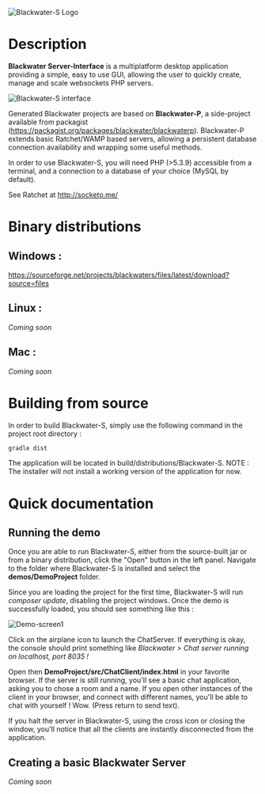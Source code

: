 ![Blackwater-S Logo](https://cloud.githubusercontent.com/assets/5138926/5761991/613bc3a6-9cdf-11e4-826d-fb91557e248e.png)

Description
==============

**Blackwater Server-Interface** is a multiplatform desktop application providing
a simple, easy to use GUI, allowing the user to quickly create, manage and scale
websockets PHP servers.

![Blackwater-S interface](https://cloud.githubusercontent.com/assets/5138926/5761971/4b419e2c-9cdf-11e4-8dc3-9c1ef0baf4a9.png)

Generated Blackwater projects are based on **Blackwater-P**, a side-project
available from packagist (<https://packagist.org/packages/blackwater/blackwaterp>).
Blackwater-P extends basic Ratchet/WAMP based servers, allowing a persistent
database connection availability and wrapping some useful methods.

In order to use Blackwater-S, you will need PHP (>5.3.9) accessible
from a terminal, and a connection to a database of your choice
(MySQL by default).

See Ratchet at <http://socketo.me/>


Binary distributions
==============

## Windows :
<https://sourceforge.net/projects/blackwaters/files/latest/download?source=files>

## Linux :
*Coming soon*

## Mac :
*Coming soon*

Building from source
==============

In order to build Blackwater-S, simply use the following command in the project
root directory :

```bash
gradle dist
```

The application will be located in build/distributions/Blackwater-S.
NOTE : The installer will not install a working version of the application
for now.


Quick documentation
==============

## Running the demo

Once you are able to run Blackwater-S, either from the source-built jar
or from a binary distribution, click the "Open" button in the left panel.
Navigate to the folder where Blackwater-S is installed and select the
**demos/DemoProject** folder.

Since you are loading the project for the first time, Blackwater-S will
run *composer update*, disabling the project windows. Once the demo is
successfully loaded, you should see something like this :

![Demo-screen1](https://cloud.githubusercontent.com/assets/5138926/5860885/f809184e-a264-11e4-8239-531f5b6c4b06.png)

Click on the airplane icon to launch the ChatServer. If everything is okay,
the console should print something like
*Blackwater > Chat server running on localhost, port 8035 !*

Open then **DemoProject/src/ChatClient/index.html** in your favorite browser.
If the server is still running, you'll see a basic chat application, asking
you to chose a room and a name.
If you open other instances of the client in your browser, and connect with
different names, you'll be able to chat with yourself ! Wow.
(Press return to send text).

If you halt the server in Blackwater-S, using the cross icon or closing the
window, you'll notice that all the clients are instantly disconnected from
the application.


## Creating a basic Blackwater Server

*Coming soon*
